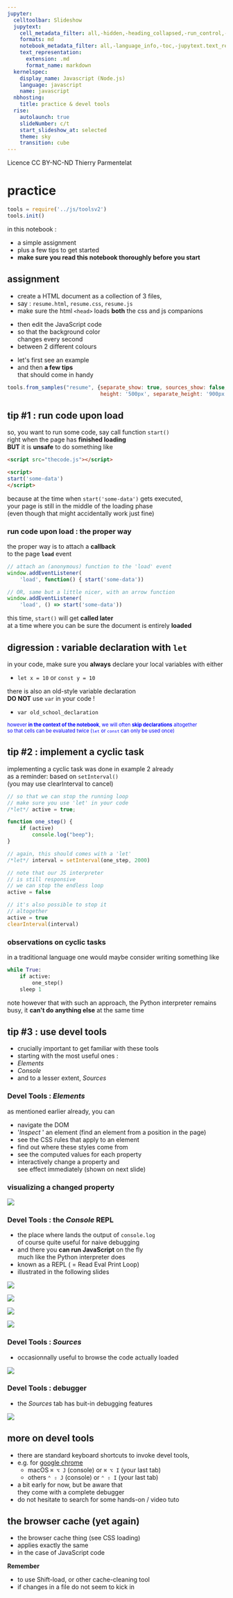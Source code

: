 ```yaml
---
jupyter:
  celltoolbar: Slideshow
  jupytext:
    cell_metadata_filter: all,-hidden,-heading_collapsed,-run_control,-trusted
    formats: md
    notebook_metadata_filter: all,-language_info,-toc,-jupytext.text_representation.jupytext_version,-jupytext.text_representation.format_version
    text_representation:
      extension: .md
      format_name: markdown
  kernelspec:
    display_name: Javascript (Node.js)
    language: javascript
    name: javascript
  nbhosting:
    title: practice & devel tools
  rise:
    autolaunch: true
    slideNumber: c/t
    start_slideshow_at: selected
    theme: sky
    transition: cube
---
```


<!-- #region slideshow={"slide_type": "slide"} cell_style="split" -->
<div class="licence">
<span>Licence CC BY-NC-ND</span>
<span>Thierry Parmentelat</span>
</div>
<!-- #endregion -->

<!-- #region slideshow={"slide_type": ""} -->
# practice
<!-- #endregion -->

```javascript
tools = require('../js/toolsv2')
tools.init()
```

<!-- #region slideshow={"slide_type": ""} -->
in this notebook :

* a simple assignment
* plus a few tips to get started
* **make sure you read this notebook thoroughly before you start**
<!-- #endregion -->

<!-- #region slideshow={"slide_type": "slide"} -->
## assignment

* create a HTML document as a collection of 3 files, 
* say : `resume.html`, `resume.css`, `resume.js`
* make sure the html `<head>` loads **both** the css and js companions
<!-- #endregion -->

<!-- #region cell_style="split" -->
* then edit the JavaScript code
* so that the background color  
  changes every second
* between 2 different colours
<!-- #endregion -->

<!-- #region slideshow={"slide_type": "notes"} cell_style="split" -->
* let's first see an example
* and then **a few tips**   
  that should come in handy
<!-- #endregion -->

```javascript slideshow={"slide_type": "slide"} hide_input=true
tools.from_samples("resume", {separate_show: true, sources_show: false, 
                              height: '500px', separate_height: '900px', separate_width: '800px'})
```

<!-- #region slideshow={"slide_type": "slide"} -->
## tip #1 : run code upon load

<!-- #endregion -->

<!-- #region slideshow={"slide_type": ""} -->
so, you want to run some code, say call function `start()`   
right when the page has **finished loading**  
**BUT** it is **unsafe** to do something like 

```html
<script src="thecode.js"></script>

<script>
start('some-data')
</script>
```

because at the time when `start('some-data')` gets executed,  
your page is still in the middle of the loading phase  
(even though that might accidentally work just fine)
<!-- #endregion -->

<!-- #region slideshow={"slide_type": "slide"} -->
### run code upon load : the proper way
<!-- #endregion -->

<!-- #region -->
the proper way is to attach a **callback**  
to the page **`load`** event

```javascript
// attach an (anonymous) function to the 'load' event
window.addEventListener(
    'load', function() { start('some-data'))

// OR, same but a little nicer, with an arrow function
window.addEventListener(
    'load', () => start('some-data'))
```

this time, `start()` will get **called later**  
at a time where you can be sure the document is entirely **loaded**
<!-- #endregion -->

<!-- #region slideshow={"slide_type": "slide"} -->
## digression : variable declaration with `let`
<!-- #endregion -->

in your code, make sure you **always** declare your local variables with either
* `let x = 10` or `const y = 10`


there is also an old-style variable declaration  
**DO NOT** use `var` in your code !

* `var old_school_declaration`


<div style="color:blue; font-size: 80%">
    
however **in the context of the notebook**, we will often **skip declarations** altogether  
so that cells can be evaluated twice (`let` or `const` can only be used once)
    
</div>    

<!-- #region slideshow={"slide_type": "slide"} -->
## tip #2 : implement a cyclic task
<!-- #endregion -->

implementing a cyclic task was done in example 2 already  
as a reminder: based on `setInterval()`  
(you may use clearInterval to cancel)

```javascript cell_style="split"
// so that we can stop the running loop
// make sure you use 'let' in your code
/*let*/ active = true;

function one_step() {
    if (active)
        console.log("beep");
}

// again, this should comes with a 'let'
/*let*/ interval = setInterval(one_step, 2000)
```

```javascript cell_style="split"
// note that our JS interpreter 
// is still responsive
// we can stop the endless loop
active = false
```

```javascript cell_style="split"
// it's also possible to stop it
// altogether
active = true
clearInterval(interval) 
```

<!-- #region slideshow={"slide_type": "slide"} -->
### observations on cyclic tasks
<!-- #endregion -->

in a traditional language one would maybe consider writing something like 

<!-- #region cell_style="split" -->
```python
while True:
    if active:
        one_step()
    sleep 1
```    
<!-- #endregion -->

<!-- #region cell_style="split" -->
note however that with such an approach, the Python interpreter remains busy, it **can't do anything else** at the same time
<!-- #endregion -->

<!-- #region slideshow={"slide_type": "slide"} -->
## tip #3 : use devel tools
<!-- #endregion -->

* crucially important to get familiar with these tools  
*  starting with the most useful ones :
  * *Elements*
  * *Console*
  * and to a lesser extent, *Sources*


<!-- #region slideshow={"slide_type": "slide"} -->
### Devel Tools : *Elements*
<!-- #endregion -->

as mentioned earlier already, you can

* navigate the DOM
* '*Inspect* ' an element (find an element from a position in the page)
* see the CSS rules that apply to an element 
* find out where these styles come from
* see the computed values for each property
* interactively change a property and  
  see effect immediately (shown on next slide)

<!-- #region slideshow={"slide_type": "slide"} -->
### visualizing a changed property
<!-- #endregion -->

![](../media/devel-tools-change-properties.png)

<!-- #region slideshow={"slide_type": "slide"} -->
### Devel Tools : the *Console* REPL 
<!-- #endregion -->

* the place where lands the output of `console.log`  
  of course quite useful for naive debugging
* and there you **can run JavaScript** on the fly  
  much like the Python interpreter does  
* known as a REPL ( = Read Eval Print Loop)
* illustrated in the following slides

<!-- #region slideshow={"slide_type": "slide"} -->
![](../media/devel-tools-console-1.png)
<!-- #endregion -->

<!-- #region slideshow={"slide_type": "slide"} -->
![](../media/devel-tools-console-2.png)
<!-- #endregion -->

<!-- #region slideshow={"slide_type": "slide"} -->
![](../media/devel-tools-console-3.png)
<!-- #endregion -->

<!-- #region slideshow={"slide_type": "slide"} -->
![](../media/devel-tools-console-4.png)
<!-- #endregion -->

<!-- #region slideshow={"slide_type": "slide"} -->
### Devel Tools : *Sources*
<!-- #endregion -->
<!-- #region cell_style="split" -->
* occasionnally useful to browse the code actually loaded

<!-- #endregion -->

<!-- #region cell_style="split" -->
![](../media/devel-tools-sources.png)
<!-- #endregion -->

<!-- #region slideshow={"slide_type": "slide"} -->
### Devel Tools : debugger
<!-- #endregion -->

<!-- #region cell_style="split" -->
* the *Sources* tab has buit-in debugging features
<!-- #endregion -->

<!-- #region cell_style="split" -->
![](../media/devel-tools-debugging.png)
<!-- #endregion -->

<!-- #region slideshow={"slide_type": "slide"} -->
## more on devel tools
<!-- #endregion -->

<!-- #region slideshow={"slide_type": ""} -->
* there are standard keyboard shortcuts to invoke devel tools,  
* e.g. for [google chrome](https://developers.google.com/web/tools/chrome-devtools/shortcuts)  
  * macOS `⌘ ⌥ J` (console) or `⌘ ⌥ I` (your last tab)
  * others `⌃ ⇧ J` (console) or `⌃ ⇧ I` (your last tab)
* a bit early for now, but be aware that  
  they come with a complete debugger
* do not hesitate to search for some hands-on / video tuto
<!-- #endregion -->

<!-- #region slideshow={"slide_type": "slide"} -->
## the browser cache (yet again)
<!-- #endregion -->

* the browser cache thing (see CSS loading)
* applies exactly the same  
* in the case of JavaScript code

**Remember**

* to use Shift-load, or other cache-cleaning tool  
* if changes in a file do not seem to kick in

